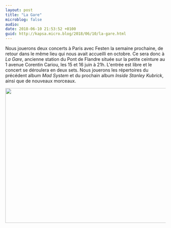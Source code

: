 ```yaml
---
layout: post
title: "La Gare"
microblog: false
audio: 
date: 2018-06-10 21:53:52 +0100
guid: http://kapsa.micro.blog/2018/06/10/la-gare.html
---
```

Nous jouerons deux concerts à Paris avec Festen la semaine prochaine, de retour dans le même lieu qui nous avait accueilli en octobre. Ce sera donc à _La Gare_, ancienne station du Pont de Flandre située sur la petite ceinture au 1 avenue Corentin Cariou, les 15 et 16 juin à 21h. L'entrée est libre et le concert se déroulera en deux sets. Nous jouerons les répertoires du précédent album _Mad System_ et du prochain album _Inside Stanley Kubrick_, ainsi que de nouveaux morceaux. 

<img src="http://www.jeankapsa.com/uploads/2018/81d6ff2180.jpg" width="600" height="422" />
